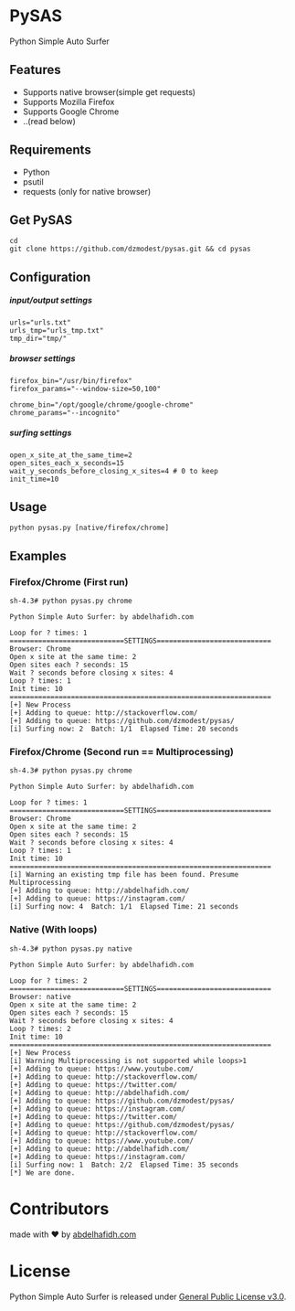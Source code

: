 # PySAS
Python Simple Auto Surfer

## Features
- Supports native browser(simple get requests)
- Supports Mozilla Firefox
- Supports Google Chrome
- ..(read below)

## Requirements
- Python
- psutil
- requests (only for native browser)

## Get PySAS
```
cd
git clone https://github.com/dzmodest/pysas.git && cd pysas
```
## Configuration
##### input/output settings
```
urls="urls.txt"
urls_tmp="urls_tmp.txt"
tmp_dir="tmp/"
```
##### browser settings
```
firefox_bin="/usr/bin/firefox"
firefox_params="--window-size=50,100"

chrome_bin="/opt/google/chrome/google-chrome"
chrome_params="--incognito"
```
##### surfing settings
```
open_x_site_at_the_same_time=2
open_sites_each_x_seconds=15
wait_y_seconds_before_closing_x_sites=4 # 0 to keep 
init_time=10
```
## Usage
```
python pysas.py [native/firefox/chrome]
```
## Examples
### Firefox/Chrome (First run)
```
sh-4.3# python pysas.py chrome

Python Simple Auto Surfer: by abdelhafidh.com

Loop for ? times: 1
============================SETTINGS============================
Browser: Chrome
Open x site at the same time: 2
Open sites each ? seconds: 15
Wait ? seconds before closing x sites: 4
Loop ? times: 1
Init time: 10
================================================================
[+] New Process
[+] Adding to queue: http://stackoverflow.com/
[+] Adding to queue: https://github.com/dzmodest/pysas/
[i] Surfing now: 2	Batch: 1/1	Elapsed Time: 20 seconds
```
### Firefox/Chrome (Second run == Multiprocessing)
```
sh-4.3# python pysas.py chrome

Python Simple Auto Surfer: by abdelhafidh.com

Loop for ? times: 1
============================SETTINGS============================
Browser: Chrome
Open x site at the same time: 2
Open sites each ? seconds: 15
Wait ? seconds before closing x sites: 4
Loop ? times: 1
Init time: 10
================================================================
[i] Warning an existing tmp file has been found. Presume Multiprocessing
[+] Adding to queue: http://abdelhafidh.com/
[+] Adding to queue: https://instagram.com/
[i] Surfing now: 4	Batch: 1/1	Elapsed Time: 21 seconds
```
### Native (With loops)
```
sh-4.3# python pysas.py native

Python Simple Auto Surfer: by abdelhafidh.com

Loop for ? times: 2
============================SETTINGS============================
Browser: native
Open x site at the same time: 2
Open sites each ? seconds: 15
Wait ? seconds before closing x sites: 4
Loop ? times: 2
Init time: 10
================================================================
[+] New Process
[i] Warning Multiprocessing is not supported while loops>1
[+] Adding to queue: https://www.youtube.com/
[+] Adding to queue: http://stackoverflow.com/
[+] Adding to queue: https://twitter.com/
[+] Adding to queue: http://abdelhafidh.com/
[+] Adding to queue: https://github.com/dzmodest/pysas/
[+] Adding to queue: https://instagram.com/
[+] Adding to queue: https://twitter.com/
[+] Adding to queue: https://github.com/dzmodest/pysas/
[+] Adding to queue: http://stackoverflow.com/
[+] Adding to queue: https://www.youtube.com/
[+] Adding to queue: http://abdelhafidh.com/
[+] Adding to queue: https://instagram.com/
[i] Surfing now: 1	Batch: 2/2	Elapsed Time: 35 seconds
[*] We are done.
```

# Contributors
made with :heart: by [abdelhafidh.com](http://abdelhafidh.com)

# License
Python Simple Auto Surfer is released under [General Public License v3.0](https://github.com/dzmodest/pysas/blob/master/LICENSE).
